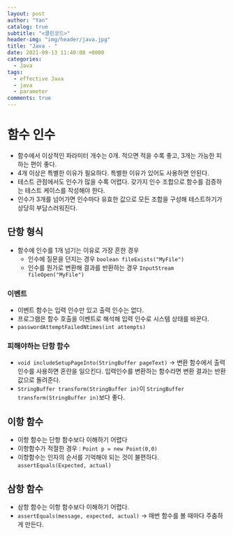 ```yaml
---
layout: post
author: "Yan"
catalog: true
subtitle: "<클린코드>"
header-img: "img/header/java.jpg"
title: "Java - "
date: 2021-09-13 11:40:08 +0000
categories:
  - Java
tags:
  - effective Java
  - java
  - parameter
comments: true
---
```


# 함수 인수

- 함수에서 이상적인 파라미터 개수는 0개. 적으면 적을 수록 좋고, 3개는 가능한 피하는 편이 좋다.
- 4개 이상은 특별한 이유가 필요하다. 특별한 이유가 있어도 사용하면 안된다.
- 테스트 관점에서도 인수가 많을 수록 어렵다. 갖가지 인수 조합으로 함수를 검증하는 테스트 케이스를 작성해야 한다.
- 인수가 3개를 넘어가면 인수마다 유효한 값으로 모든 조합을 구성해 테스트하기가 상당히 부담스러워진다.

## 단항 형식
- 함수에 인수를 1개 넘기는 이유로 가장 흔한 경우 
    - 인수에 질문을 던지는 경우 `boolean fileExists("MyFile")`
    - 인수를 뭔가로 변환해 결과를 반환하는 경우 `InputStream fileOpen("MyFile")`

### 이벤트

- 이벤트 함수는 입력 인수만 있고 출력 인수는 없다.
- 프로그램은 함수 호출을 이벤트로 해석해 입력 인수로 시스템 상태를 바꾼다.
- `passwordAttemptFailedNtimes(int attempts)`

### 피해야하는 단항 함수
- `void includeSetupPageInto(StringBuffer pageText)` -> 변환 함수에서 출력 인수를 사용하면 혼란을 일으킨다. 입력인수를 변환하는 함수라면 변환 결과는 반환값으로 돌려준다.
- `StringBuffer transform(StringBuffer in)`이 `StringBuffer transform(StringBuffer in)`보다 좋다.

## 이항 함수

- 이항 함수는 단항 함수보다 이해하기 어렵다
- 이항함수가 적절한 경우 : `Point p = new Point(0,0)`
- 이항함수는 인자의 순서를 기억해야 되는 것이 불편하다. `assertEquals(Expected, actual)`

## 삼항 함수

- 삼항 함수는 이항 함수보다 이해하기 어렵다.
- `assertEquals(message, expected, actual)` -> 매번 함수를 볼 때마다 주춤하게 만든다.
